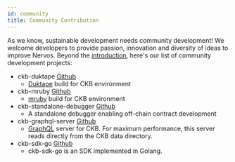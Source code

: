 ```yaml
---
id: community
title: Community Contribution
---
```

As we know, sustainable development needs community development! We welcome developers to provide passion, innovation and diversity of ideas to improve Nervos. Beyond the [introduction](/tooling/introduction), here's our list of community development projects:

* ckb-duktape [Github](https://github.com/xxuejie/ckb-duktape)
    * [Duktape](https://duktape.org/) build for CKB environment
* ckb-mruby [Github](https://github.com/xxuejie/ckb-mruby)
    * [mruby](http://mruby.org/) build for CKB environment
* ckb-standalone-debugger  [Github](https://github.com/xxuejie/ckb-standalone-debugger)
    * A standalone debugger enabling off-chain contract development
* ckb-graphql-server [Github](https://github.com/xxuejie/ckb-graphql-server)
    * [GraphQL](https://graphql.org/) server for CKB. For maximum performance, this server reads directly from the CKB data directory.
* ckb-sdk-go [Github](https://github.com/ququzone/ckb-sdk-go)
    * ckb-sdk-go is an SDK implemented in Golang.
